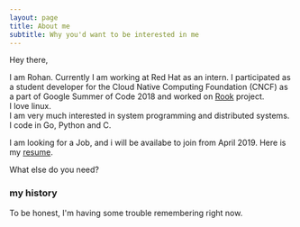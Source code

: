 ```yaml
---
layout: page
title: About me
subtitle: Why you'd want to be interested in me
---
```


Hey there,

I am Rohan. Currently I am working at Red Hat as an intern. I participated as a student developer for the Cloud Native Computing Foundation (CNCF) as a part of Google Summer of Code 2018 and worked on [Rook](https://rook.io) project.  
I love linux.  
I am very much interested in system programming and distributed systems. I code in Go, Python and C.

I am looking for a Job, and i will be availabe to join from April 2019. Here is my [resume](https://drive.google.com/open?id=1dm3v4gq4ILi7KnicML-j7ZdmcZH18f9T).

What else do you need?

### my history

To be honest, I'm having some trouble remembering right now.
